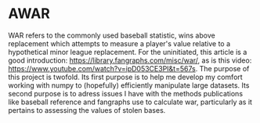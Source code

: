 # AWAR
WAR refers to the commonly used baseball statistic, wins above replacement which attempts to measure a player's value relative to a hypothetical minor league replacement.
For the uninitiated, this article is a good introduction: https://library.fangraphs.com/misc/war/, as is this video: https://www.youtube.com/watch?v=ipD053CE3PI&t=567s.
The purpose of this project is twofold. Its first purpose is to help me develop my comfort working with numpy to (hopefully) efficiently manipulate large datasets.
Its second purpose is to adress issues I have with the methods publications like baseball reference and fangraphs use to calculate war, particularly as it pertains to 
assessing the values of stolen bases.
